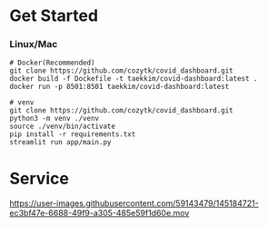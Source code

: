 # Get Started
### Linux/Mac
```shell
# Docker(Recommended)
git clone https://github.com/cozytk/covid_dashboard.git
docker build -f Dockefile -t taekkim/covid-dashboard:latest .
docker run -p 8501:8501 taekkim/covid-dashboard:latest
```

```shell
# venv
git clone https://github.com/cozytk/covid_dashboard.git
python3 -m venv ./venv
source ./venv/bin/activate
pip install -r requirements.txt
streamlit run app/main.py
```

# Service

https://user-images.githubusercontent.com/59143479/145184721-ec3bf47e-6688-49f9-a305-485e59f1d60e.mov
